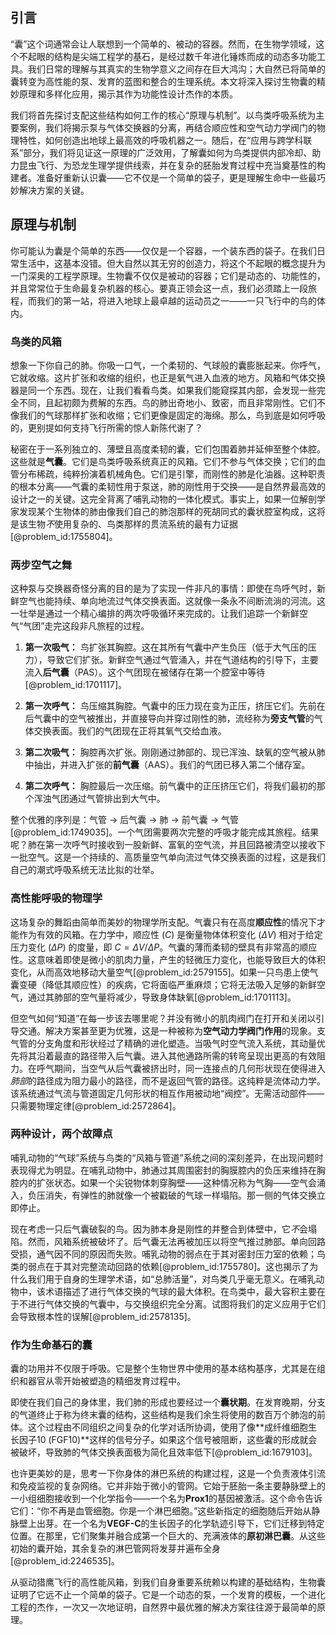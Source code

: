 ## 引言
“囊”这个词通常会让人联想到一个简单的、被动的容器。然而，在生物学领域，这个不起眼的结构是尖端工程学的基石，是经过数千年进化锤炼而成的动态多功能工具。我们日常的理解与其真实的生物学意义之间存在巨大鸿沟；大自然已将简单的囊转变为高性能的泵、发育的蓝图和整合的生理系统。本文将深入探讨生物囊的精妙原理和多样化应用，揭示其作为功能性设计杰作的本质。

我们将首先探讨支配这些结构如何工作的核心“原理与机制”。以鸟类呼吸系统为主要案例，我们将揭示泵与气体交换器的分离，再结合顺应性和空气动力学阀门的物理特性，如何创造出地球上最高效的呼吸机器之一。随后，在“应用与跨学科联系”部分，我们将见证这一原理的广泛效用，了解囊如何为鸟类提供内部冷却、助力昆虫飞行、为恐龙生理学提供线索，并在复杂的胚胎发育过程中充当奠基性的构建者。准备好重新认识囊——它不仅是一个简单的袋子，更是理解生命中一些最巧妙解决方案的关键。

## 原理与机制

你可能认为囊是个简单的东西——仅仅是一个容器，一个装东西的袋子。在我们日常生活中，这基本没错。但大自然以其无穷的创造力，将这个不起眼的概念提升为一门深奥的工程学原理。生物囊不仅仅是被动的容器；它们是动态的、功能性的，并且常常位于生命最复杂机器的核心。要真正领会这一点，我们必须踏上一段旅程，而我们的第一站，将进入地球上最卓越的运动员之一——一只飞行中的鸟的体内。

### 鸟类的风箱

想象一下你自己的肺。你吸一口气，一个柔韧的、气球般的囊膨胀起来。你呼气，它就收缩。这片扩张和收缩的组织，也正是氧气进入血液的地方。风箱和气体交换器是同一个东西。现在，让我们看看鸟类。如果我们能窥探其内部，会发现一些完全不同，且起初颇为费解的东西。鸟的肺出奇地小、致密，而且非常刚性。它们不像我们的气球那样扩张和收缩；它们更像是固定的海绵。那么，鸟到底是如何呼吸的，更别提如何支持飞行所需的惊人新陈代谢了？

秘密在于一系列独立的、薄壁且高度柔韧的囊，它们包围着肺并延伸至整个体腔。这些就是**气囊**。它们是鸟类呼吸系统真正的风箱。它们不参与气体交换；它们的血管分布稀疏，纯粹扮演着机械角色。它们是引擎，而刚性的肺是化油器。这种职责的根本分离——气囊的柔韧性用于泵送，肺的刚性用于交换——是自然界最高效的设计之一的关键。这完全背离了哺乳动物的一体化模式。事实上，如果一位解剖学家发现某个生物体的肺由像我们自己的肺泡那样的死胡同式的囊状腔室构成，这将是该生物*不*使用复杂的、鸟类那样的贯流系统的最有力证据[@problem_id:1755804]。

### 两步空气之舞

这种泵与交换器奇怪分离的目的是为了实现一件非凡的事情：即使在鸟呼气时，新鲜空气也能持续、单向地流过气体交换表面。这就像一条永不间断流淌的河流。这一壮举是通过一个精心编排的两次呼吸循环来完成的。让我们追踪一个新鲜空气“气团”走完这段非凡旅程的过程。

1.  **第一次吸气：** 鸟扩张其胸腔。这在其所有气囊中产生负压（低于大气压的压力），导致它们扩张。新鲜空气通过气管涌入，并在气道结构的引导下，主要流入**后气囊**（PAS）。这个气团现在被储存在第一个腔室中等待[@problem_id:1701117]。

2.  **第一次呼气：** 鸟压缩其胸腔。气囊中的压力现在变为正压，挤压它们。先前在后气囊中的空气被推出，并直接导向并穿过刚性的肺，流经称为**旁支气管**的气体交换表面。我们的气团现在正将其氧气交给血液。

3.  **第二次吸气：** 胸腔再次扩张。刚刚通过肺部的、现已浑浊、缺氧的空气被从肺中抽出，并进入扩张的**前气囊**（AAS）。我们的气团已移入第二个储存室。

4.  **第二次呼气：** 胸腔最后一次压缩。前气囊中的正压挤压它们，将我们最初的那个浑浊气团通过气管排出到大气中。

整个优雅的序列是：气管 → 后气囊 → 肺 → 前气囊 → 气管[@problem_id:1749035]。一个气团需要两次完整的呼吸才能完成其旅程。结果呢？肺在第一次呼气时接收到一股新鲜、富氧的空气流，并且回路被清空以接收下一批空气。这是一个持续的、高质量空气单向流过气体交换表面的过程，这是我们自己的潮式呼吸系统无法比拟的壮举。

### 高性能呼吸的物理学

这场复杂的舞蹈由简单而美妙的物理学所支配。气囊只有在高度**顺应性**的情况下才能作为有效的风箱。在力学中，顺应性 ($C$) 是衡量物体体积变化 ($\Delta V$) 相对于给定压力变化 ($\Delta P$) 的度量，即 $C = \Delta V / \Delta P$。气囊的薄而柔韧的壁具有非常高的顺应性。这意味着即使是微小的肌肉力量，产生的轻微压力变化，也能导致巨大的体积变化，从而高效地移动大量空气[@problem_id:2579155]。如果一只鸟患上使气囊变硬（降低其顺应性）的疾病，它将面临严重麻烦；它将无法吸入足够的新鲜空气，通过其肺部的空气量将减少，导致身体缺氧[@problem_id:1701113]。

但空气如何“知道”在每一步该去哪里呢？并没有微小的肌肉阀门在打开和关闭以引导交通。解决方案甚至更为优雅，这是一种被称为**空气动力学阀门作用**的现象。支气管的分支角度和形状经过了精确的进化塑造。当吸气时空气流入系统，其动量优先将其沿着最直的路径带入后气囊。进入其他通路所需的转弯呈现出更高的有效阻力。在呼气期间，当空气从后气囊被挤出时，同一连接点的几何形状现在使得进入*肺部*的路径成为阻力最小的路径，而不是返回气管的路径。这纯粹是流体动力学。该系统通过气流与管道固定几何形状的相互作用被动地“阀控”。无需活动部件——只需要物理定律[@problem_id:2572864]。

### 两种设计，两个故障点

哺乳动物的“气球”系统与鸟类的“风箱与管道”系统之间的深刻差异，在出现问题时表现得尤为明显。在哺乳动物中，肺通过其周围密封的胸膜腔内的负压来维持在胸腔内的扩张状态。如果一个尖锐物体刺穿胸壁——这种情况称为气胸——空气会涌入，负压消失，有弹性的肺就像一个被戳破的气球一样塌陷。那一侧的气体交换立即停止。

现在考虑一只后气囊破裂的鸟。因为肺本身是刚性的并整合到体壁中，它*不*会塌陷。然而，风箱系统被破坏了。后气囊无法再被加压以将空气推过肺部。单向回路受损，通气因不同的原因而失败。哺乳动物的弱点在于其对密封压力室的依赖；鸟类的弱点在于其对完整流动回路的依赖[@problem_id:1755780]。这也揭示了为什么我们用于自身的生理学术语，如“总肺活量”，对鸟类几乎毫无意义。在哺乳动物中，该术语描述了进行气体交换的气球的最大体积。在鸟类中，最大容积主要在于不进行气体交换的气囊中，与交换组织完全分离。试图将我们的定义应用于它们会导致根本性的误解[@problem_id:2578135]。

### 作为生命基石的囊

囊的功用并不仅限于呼吸。它是整个生物世界中使用的基本结构基序，尤其是在组织和器官从零开始被塑造的精细发育过程中。

即使在我们自己的身体里，我们肺的形成也要经过一个**囊状期**。在发育晚期，分支的气道终止于称为终末囊的结构，这些结构是我们余生将使用的数百万个肺泡的前体。这个过程由不同组织之间复杂的化学对话所协调，使用了像**成纤维细胞生长因子10 (FGF10)**这样的信号分子。如果这个信号被阻断，这些囊的形成就会被破坏，导致肺的气体交换表面极为简化且效率低下[@problem_id:1679103]。

也许更美妙的是，思考一下你身体的淋巴系统的构建过程，这是一个负责液体引流和免疫监视的复杂网络。它并非始于微小的管网。它始于胚胎一条主要静脉壁上的一小组细胞接收到一个化学指令——一个名为**Prox1**的基因被激活。这个命令告诉它们：“你不再是血管细胞。你是一个淋巴细胞。”这些新指定的细胞随后开始从静脉壁上出芽。在一个名为**VEGF-C**的生长因子的化学轨迹引导下，它们迁移到特定位置。在那里，它们聚集并融合成第一个巨大的、充满液体的**原初淋巴囊**。从这些初始的囊开始，其余复杂的淋巴管网将发芽并遍布全身[@problem_id:2246535]。

从驱动猎鹰飞行的高性能风箱，到我们自身重要系统赖以构建的基础结构，生物囊证明了它远不止一个简单的袋子。它是一个动态的泵，一个发育的模板，一个进化工程的杰作，一次又一次地证明，自然界中最优雅的解决方案往往源于最简单的原理。

